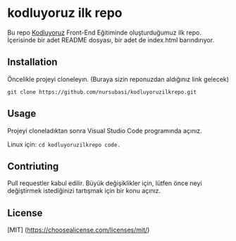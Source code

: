 # kodluyoruz ilk repo
Bu repo [Kodluyoruz](https://www.kodluyoruz.org/) Front-End Eğitiminde oluşturduğumuz ilk repo. İçerisinde bir adet README dosyası, bir adet de index.html barındırıyor.

## Installation 
Öncelikle projeyi cloneleyın. (Buraya sizin reponuzdan aldığınız link gelecek)

` git clone https://github.com/nursubasi/kodluyoruzilkrepo.git `

## Usage
Projeyi cloneladıktan sonra Visual Studio Code programında açınız. 

Linux için:
` cd kodluyoruzilkrepo code. `

## Contriuting
Pull requestler kabul edilir. Büyük değişiklikler için, lütfen önce neyi değiştirmek istediğinizi tartışmak için bir konu açınız.

## License
[MIT] (https://choosealicense.com/licenses/mit/)
